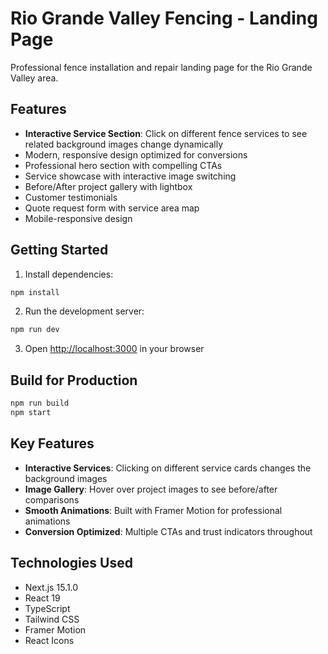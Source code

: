 # Rio Grande Valley Fencing - Landing Page

Professional fence installation and repair landing page for the Rio Grande Valley area.

## Features

- **Interactive Service Section**: Click on different fence services to see related background images change dynamically
- Modern, responsive design optimized for conversions
- Professional hero section with compelling CTAs
- Service showcase with interactive image switching
- Before/After project gallery with lightbox
- Customer testimonials
- Quote request form with service area map
- Mobile-responsive design

## Getting Started

1. Install dependencies:
```bash
npm install
```

2. Run the development server:
```bash
npm run dev
```

3. Open [http://localhost:3000](http://localhost:3000) in your browser

## Build for Production

```bash
npm run build
npm start
```

## Key Features

- **Interactive Services**: Clicking on different service cards changes the background images
- **Image Gallery**: Hover over project images to see before/after comparisons
- **Smooth Animations**: Built with Framer Motion for professional animations
- **Conversion Optimized**: Multiple CTAs and trust indicators throughout

## Technologies Used

- Next.js 15.1.0
- React 19
- TypeScript
- Tailwind CSS
- Framer Motion
- React Icons